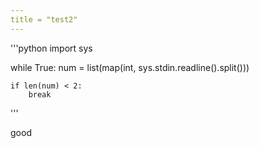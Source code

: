 ```yaml
---
title = "test2"
---
```


'''python
import sys

while True:
    num = list(map(int, sys.stdin.readline().split()))

    if len(num) < 2:
        break
'''

good